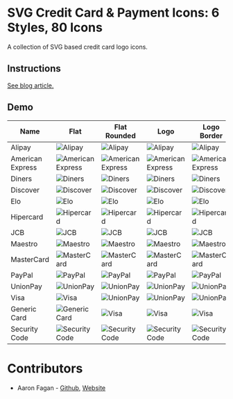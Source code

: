 # SVG Credit Card & Payment Icons: 6 Styles, 80 Icons
A collection of SVG based credit card logo icons.

## Instructions
[See blog article.](https://www.aaronfagan.ca/blog/2017/svg-credit-card-payment-icons-6-styles-80-icons/)

## Demo
|Name				|Flat								|Flat Rounded								|Logo								|Logo Border								|Mono								|Mono Outline								|
|---				|---								|---										|---								|---										|---								|---										|
|Alipay				|![Alipay](flat/alipay.svg)			|![Alipay](flat-rounded/alipay.svg)			|![Alipay](logo/alipay.svg)			|![Alipay](logo-border/alipay.svg)			|![Alipay](mono/alipay.svg)			|![Alipay](mono-outline/alipay.svg)			|
|American Express	|![American Express](flat/amex.svg)	|![American Express](flat-rounded/amex.svg)	|![American Express](logo/amex.svg)	|![American Express](logo-border/amex.svg)	|![American Express](mono/amex.svg)	|![American Express](mono-outline/amex.svg)	|
|Diners				|![Diners](flat/diners.svg)			|![Diners](flat-rounded/diners.svg)			|![Diners](logo/diners.svg)			|![Diners](logo-border/diners.svg)			|![Diners](mono/diners.svg)			|![Diners](mono-outline/diners.svg)	|
|Discover			|![Discover](flat/discover.svg)		|![Discover](flat-rounded/discover.svg)		|![Discover](logo/discover.svg)		|![Discover](logo-border/discover.svg)		|![Discover](mono/discover.svg)		|![Discover](mono-outline/discover.svg)	|
|Elo				|![Elo](flat/elo.svg)				|![Elo](flat-rounded/elo.svg)				|![Elo](logo/elo.svg)				|![Elo](logo-border/elo.svg)				|![Elo](mono/elo.svg)				|![Elo](mono-outline/elo.svg)|
|Hipercard			|![Hipercard](flat/hipercard.svg)	|![Hipercard](flat-rounded/hipercard.svg)	|![Hipercard](logo/hipercard.svg)	|![Hipercard](logo-border/hipercard.svg)	|![Hipercard](mono/hipercard.svg)	|![Hipercard](mono-outline/hipercard.svg)	|
|JCB				|![JCB](flat/jcb.svg)				|![JCB](flat-rounded/jcb.svg)				|![JCB](logo/jcb.svg)				|![JCB](logo-border/jcb.svg)				|![JCB](mono/jcb.svg)				|![JCB](mono-outline/jcb.svg)	|
|Maestro			|![Maestro](flat/maestro.svg)		|![Maestro](flat-rounded/maestro.svg)		|![Maestro](logo/maestro.svg)		|![Maestro](logo-border/maestro.svg)		|![Maestro](mono/maestro.svg)		|![Maestro](mono-outline/maestro.svg)		|
|MasterCard			|![MasterCard](flat/mastercard.svg)	|![MasterCard](flat-rounded/mastercard.svg)	|![MasterCard](logo/mastercard.svg)	|![MasterCard](logo-border/mastercard.svg)	|![MasterCard](mono/mastercard.svg)	|![MasterCard](mono-outline/mastercard.svg)	|
|PayPal				|![PayPal](flat/paypal.svg)			|![PayPal](flat-rounded/paypal.svg)			|![PayPal](logo/paypal.svg)			|![PayPal](logo-border/paypal.svg)			|![PayPal](mono/paypal.svg)			|![PayPal](mono-outline/paypal.svg)	|
|UnionPay			|![UnionPay](flat/unionpay.svg)		|![UnionPay](flat-rounded/unionpay.svg)		|![UnionPay](logo/unionpay.svg)		|![UnionPay](logo-border/unionpay.svg)		|![UnionPay](mono/unionpay.svg)		|![UnionPay](mono-outline/unionpay.svg)	|
|Visa				|![Visa](flat/visa.svg)				|![UnionPay](flat-rounded/visa.svg)			|![UnionPay](logo/visa.svg)			|![UnionPay](logo-border/visa.svg)			|![UnionPay](mono/visa.svg)			|![UnionPay](mono-outline/visa.svg)	|
|Generic Card		|![Generic Card](flat/generic.svg)	|![Visa](flat-rounded/generic.svg)			|![Visa](logo/generic.svg)			|![Visa](logo-border/generic.svg)			|![Visa](mono/generic.svg)			|![Visa](mono-outline/generic.svg)	|
|Security Code		|![Security Code](flat/code.svg)	|![Security Code](flat-rounded/code.svg)	|![Security Code](logo/code.svg)	|![Security Code](logo-border/code.svg)		|![Security Code](mono/code.svg)	|![Security Code](mono-outline/code.svg)|

# Contributors
* Aaron Fagan - [Github](https://github.com/aaronfagan), [Website](https://www.aaronfagan.ca/)
